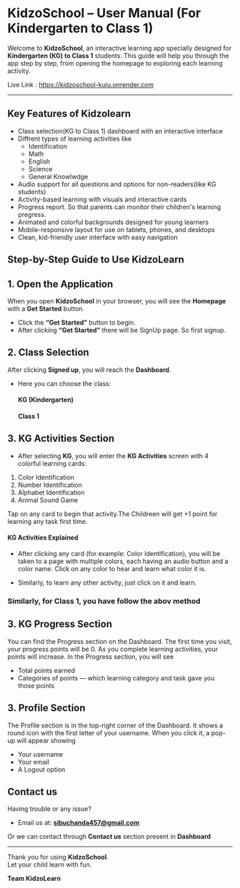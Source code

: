 # KidzoSchool – User Manual (For Kindergarten to Class 1)

Welcome to **KidzoSchool**, an interactive learning app specially designed for **Kindergarten (KG) to Class 1** students. This guide will help you through the app step by step, from opening the homepage to exploring each learning activity.

Live Link : https://kidzoschool-kuiu.onrender.com

---

## Key Features of Kidzolearn
- Class selection(KG to Class 1) dashboard with an interactive interface
- Diffrent types of learning activities like
   - Identification
   - Math
   - English
   - Science
   - General Knowlwdge
- Audio support for all questions and options for non-readers(like KG students)
- Activity-based learning with visuals and interactive cards
- Progress report. So that parents can monitor their children's learning pregress.
- Animated and colorful backgrounds designed for young learners
- Mobile-responsive layout for use on tablets, phones, and desktops
- Clean, kid-friendly user interface with easy navigation

## Step-by-Step Guide to Use KidzoLearn
## 1. Open the Application

When you open **KidzoSchool** in your browser, you will see the **Homepage** with a **Get Started** button.

- Click the **“Get Started”** button to begin.
- After clicking **“Get Started”** there will be SignUp page. So first signup.

## 2. Class Selection
After clicking **Signed up**, you will reach the **Dashboard**.

- Here you can choose the class:  
   #### KG (Kindergarten)  
   #### Class 1

## 3. KG Activities Section
- After selecting **KG**, you will enter the **KG Activities** screen with 4 colorful learning cards:

1. Color Identification  
2. Number Identification  
3. Alphabet Identification  
4. Animal Sound Game

Tap on any card to begin that activity.The Childreen will get +1 point for learning any task first time.


####  KG Activities Explained

- After clicking any card (for example: Color Identification), you will be taken to a page with multiple colors, each having an audio button and a color name. Click on any color to hear and learn what color it is.

- Similarly, to learn any other activity, just click on it and learn.

### Similarly, for Class 1, you have follow the abov method

## 3. KG Progress Section
You can find the Progress section on the Dashboard. The first time you visit, your progress points will be 0. As you complete learning activities, your points will increase. In the Progress section, you will see

  - Total points earned
  - Categories of points — which learning category and task gave you those points



## 3. Profile Section
The Profile section is in the top-right corner of the Dashboard. It shows a round icon with the first letter of your username. When you click it, a pop-up will appear showing
  - Your username
  - Your email
  - A Logout option

## Contact us
Having trouble or any issue?

- Email us at: **sibuchanda457@gmail.com**

Or we can contact through **Contact us** section present in **Dashboard**

---

Thank you for using **KidzoSchool**.  
Let your child learn with fun.

**Team KidzoLearn**
